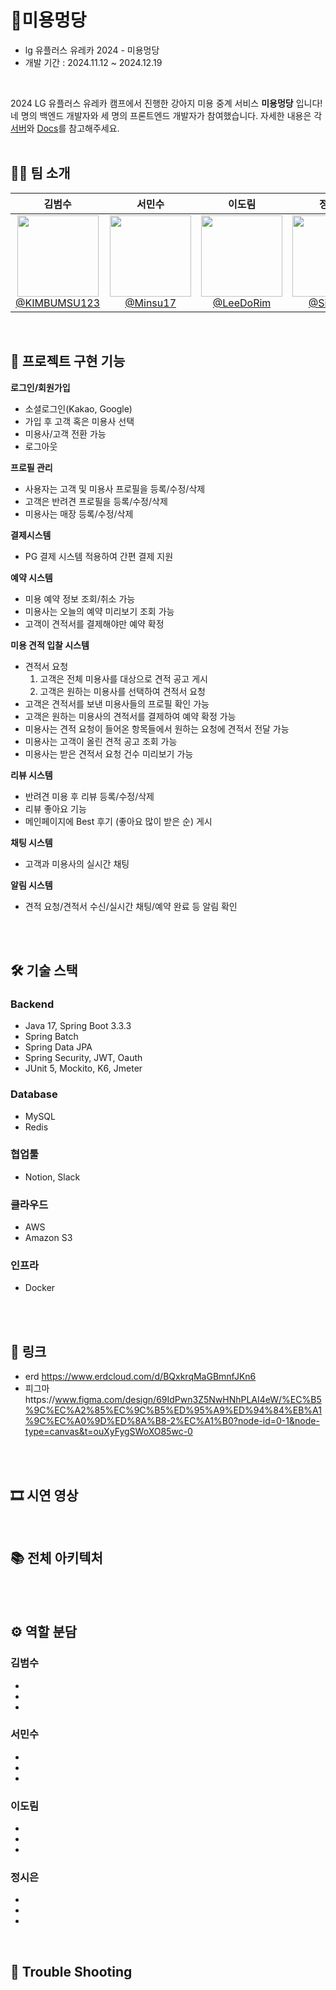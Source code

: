 # 🐶미용멍당

- lg 유플러스 유레카 2024 - 미용멍당
- 개발 기간 : 2024.11.12 ~ 2024.12.19

<br>

2024 LG 유플러스 유레카 캠프에서 진행한 강아지 미용 중계 서비스  **미용멍당** 입니다!    
네 명의 백엔드 개발자와 세 명의 프론트엔드 개발자가 참여했습니다.
자세한 내용은 각 [서버](#역활-분담)와 [Docs](./docs/)를 참고해주세요.
<br>
<br>

## 💁‍♂️ 팀 소개

| **김범수** | **서민수** | **이도림** | **정시은** |
| :------: |  :------: | :------: | :------: |
| [<img src="https://avatars.githubusercontent.com/u/88920973?v=4" height=130 width=130> <br/> @KIMBUMSU123](https://github.com/KIMBUMSU123) | [<img src="https://avatars.githubusercontent.com/u/89891511?v=4" height=130 width=130> <br/> @Minsu17](https://github.com/Minsu17) | [<img src="https://avatars.githubusercontent.com/u/65598286?v=4" height=130 width=130> <br/> @LeeDoRim](https://github.com/LeeDoRim) | [<img src="https://avatars.githubusercontent.com/u/80161733?v=4" height=130 width=130> <br/> @Sieun53](https://github.com/Sieun53) |


<br>


## 🔎 프로젝트 구현 기능

**로그인/회원가입**

- 소셜로그인(Kakao, Google)
- 가입 후 고객 혹은 미용사 선택
- 미용사/고객 전환 가능
- 로그아웃

**프로필 관리**

- 사용자는 고객 및 미용사 프로필을 등록/수정/삭제
- 고객은 반려견 프로필을 등록/수정/삭제
- 미용사는 매장 등록/수정/삭제

**결제시스템**

- PG 결제 시스템 적용하여 간편 결제 지원

**예약 시스템**

- 미용 예약 정보 조회/취소 가능
- 미용사는 오늘의 예약 미리보기 조회 가능
- 고객이 견적서를 결제해야만 예약 확정

**미용 견적 입찰 시스템**

- 견적서 요청
  1. 고객은 전체 미용사를 대상으로 견적 공고 게시
  2. 고객은 원하는 미용사를 선택하여 견적서 요청
- 고객은 견적서를 보낸 미용사들의 프로필 확인 가능
- 고객은 원하는 미용사의 견적서를 결제하여 예약 확정 가능
- 미용사는 견적 요청이 들어온 항목들에서 원하는 요청에 견적서
  전달 가능
- 미용사는 고객이 올린 견적 공고 조회 가능
- 미용사는 받은 견적서 요청 건수 미리보기 가능

**리뷰 시스템**

- 반려견 미용 후 리뷰 등록/수정/삭제
- 리뷰 좋아요 기능
- 메인페이지에 Best 후기 (좋아요 많이 받은 순) 게시

**채팅 시스템**

- 고객과 미용사의 실시간 채팅

**알림 시스템**

- 견적 요청/견적서 수신/실시간 채팅/예약 완료 등 알림 확인

<br>
<br>




## 🛠 기술 스택

### Backend
- Java 17, Spring Boot 3.3.3
- Spring Batch
- Spring Data JPA
- Spring Security, JWT, Oauth
- JUnit 5, Mockito, K6, Jmeter

### Database
- MySQL
- Redis

### 협업툴
- Notion, Slack

### 클라우드
- AWS
- Amazon S3

### 인프라
- Docker

<br>
<br>

## 🔗 링크
- erd   https://www.erdcloud.com/d/BQxkrqMaGBmnfJKn6 <br>
- 피그마https://www.figma.com/design/69IdPwn3Z5NwHNhPLAI4eW/%EC%B5%9C%EC%A2%85%EC%9C%B5%ED%95%A9%ED%94%84%EB%A1%9C%EC%A0%9D%ED%8A%B8-2%EC%A1%B0?node-id=0-1&node-type=canvas&t=ouXyFygSWoXO85wc-0


<br>
<br>


## 🎞️ 시연 영상


<br>

## 📚 전체 아키텍처



<br>
<br>



## ⚙️ 역할 분담

### 김범수
-
-
-


### 서민수
-
-
-


### 이도림
-
-
-



### 정시은
-
-
-

<br>


## 🚨 Trouble Shooting


 
